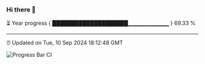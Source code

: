 ### Hi there 👋

⏳ Year progress { ████████████████████▁▁▁▁▁▁▁▁▁▁ } 69.33 %

---

⏰ Updated on Tue, 10 Sep 2024 18:12:48 GMT

![Progress Bar CI](https://github.com/Shyam-Makwana/GitHub-Actions-Demo/workflows/Progress%20Bar%20CI/badge.svg)
